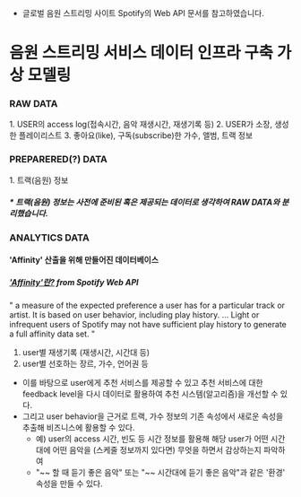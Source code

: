 * 글로벌 음원 스트리밍 사이트 Spotify의 Web API 문서를 참고하였습니다.

<h1> 음원 스트리밍 서비스 데이터 인프라 구축 가상 모델링 </h1>

<h3> RAW DATA </h3>
1. USER의 access log(접속시간, 음악 재생시간, 재생기록 등)
2. USER가 소장, 생성한 플레이리스트
3. 좋아요(like), 구독(subscribe)한 가수, 앨범, 트랙 정보


<h3> PREPARERED(?) DATA </h3>
1. 트랙(음원) 정보
<h5> * 트랙(음원) 정보는 사전에 준비된 혹은 제공되는 데이터로 생각하여 RAW DATA와 분리했습니다. </h5>


<h3> ANALYTICS DATA </h3>
<h4> 'Affinity' 산출을 위해 만들어진 데이터베이스 </h4>
<h5> <a href="https://developer.spotify.com/documentation/web-api/reference/personalization/get-users-top-artists-and-tracks/">'Affinity'란?</a> from Spotify Web API</h5>
  " a measure of the expected preference a user has for a particular track or artist.  
    It is based on user behavior, including play history. ... 
    Light or infrequent users of Spotify may not have sufficient play history to generate a full affinity data set. "

1. user별 재생기록 (재생시간, 시간대 등)
2. user별 선호하는 장르, 가수, 언어권 등

- 이를 바탕으로 user에게 추천 서비스를 제공할 수 있고 추천 서비스에 대한 feedback level을 다시 데이터로 활용하여 추천 시스템(알고리즘)을 개선할 수 있다.
- 그리고 user behavior을 근거로 트랙, 가수 정보의 기존 속성에서 새로운 속성을 추출해 비즈니스에 활용할 수 있다.
  - 예) user의 access 시간, 빈도 등 시간 정보를 활용해 해당 user가 어떤 시간대에 어떤 음악을 (스케줄 정보까지 있다면) 무엇을 하면서 감상하는지 파악하여 
  - "~~ 할 때 듣기 좋은 음악" 또는 "~~ 시간대에 듣기 좋은 음악"과 같은 '환경' 속성을 만들 수 있다.


